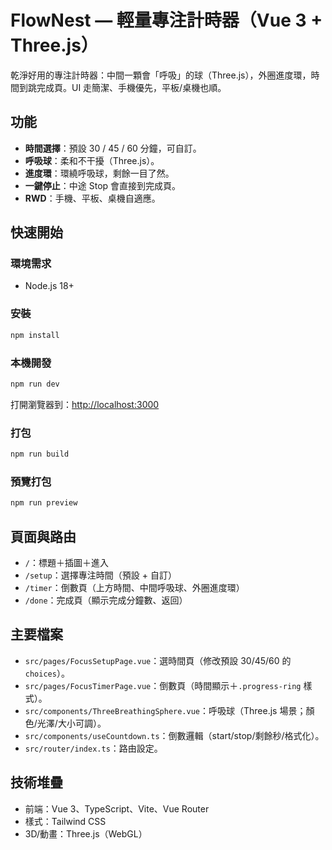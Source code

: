 # FlowNest — 輕量專注計時器（Vue 3 + Three.js）

乾淨好用的專注計時器：中間一顆會「呼吸」的球（Three.js），外圈進度環，時間到跳完成頁。UI 走簡潔、手機優先，平板/桌機也順。

## 功能

* **時間選擇**：預設 30 / 45 / 60 分鐘，可自訂。
* **呼吸球**：柔和不干擾（Three.js）。
* **進度環**：環繞呼吸球，剩餘一目了然。
* **一鍵停止**：中途 Stop 會直接到完成頁。
* **RWD**：手機、平板、桌機自適應。

## 快速開始

### 環境需求

* Node.js 18+

### 安裝

```bash
npm install
```

### 本機開發

```bash
npm run dev
```

打開瀏覽器到：[http://localhost:3000](http://localhost:5173)

### 打包

```bash
npm run build
```

### 預覽打包

```bash
npm run preview
```

## 頁面與路由

* `/`：標題＋插圖＋進入
* `/setup`：選擇專注時間（預設 + 自訂）
* `/timer`：倒數頁（上方時間、中間呼吸球、外圈進度環）
* `/done`：完成頁（顯示完成分鐘數、返回）

## 主要檔案

* `src/pages/FocusSetupPage.vue`：選時間頁（修改預設 30/45/60 的 `choices`）。
* `src/pages/FocusTimerPage.vue`：倒數頁（時間顯示＋`.progress-ring` 樣式）。
* `src/components/ThreeBreathingSphere.vue`：呼吸球（Three.js 場景；顏色/光澤/大小可調）。
* `src/components/useCountdown.ts`：倒數邏輯（start/stop/剩餘秒/格式化）。
* `src/router/index.ts`：路由設定。

## 技術堆疊

* 前端：Vue 3、TypeScript、Vite、Vue Router
* 樣式：Tailwind CSS
* 3D/動畫：Three.js（WebGL）

<div align="center">
